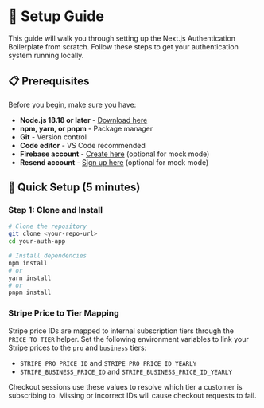 # 🚀 Setup Guide

This guide will walk you through setting up the Next.js Authentication Boilerplate from scratch. Follow these steps to get your authentication system running locally.

## 📋 Prerequisites

Before you begin, make sure you have:

- **Node.js 18.18 or later** - [Download here](https://nodejs.org/)
- **npm, yarn, or pnpm** - Package manager
- **Git** - Version control
- **Code editor** - VS Code recommended
- **Firebase account** - [Create here](https://firebase.google.com/) (optional for mock mode)
- **Resend account** - [Sign up here](https://resend.com/) (optional for mock mode)

## 🏁 Quick Setup (5 minutes)

### Step 1: Clone and Install

```bash
# Clone the repository
git clone <your-repo-url>
cd your-auth-app

# Install dependencies
npm install
# or
yarn install
# or
pnpm install
```

### Stripe Price to Tier Mapping

Stripe price IDs are mapped to internal subscription tiers through the `PRICE_TO_TIER` helper. Set the following environment variables to link your Stripe prices to the `pro` and `business` tiers:

- `STRIPE_PRO_PRICE_ID` and `STRIPE_PRO_PRICE_ID_YEARLY`
- `STRIPE_BUSINESS_PRICE_ID` and `STRIPE_BUSINESS_PRICE_ID_YEARLY`

Checkout sessions use these values to resolve which tier a customer is subscribing to. Missing or incorrect IDs will cause checkout requests to fail.
